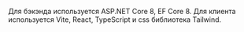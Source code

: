 Для бэкэнда используется ASP.NET Core 8, EF Core 8. Для клиента используется Vite, React, TypeScript и css библиотека Tailwind.
